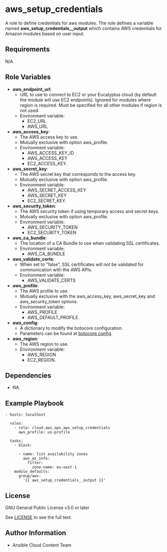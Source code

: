 # aws_setup_credentials

A role to define credentials for aws modules. The role defines a variable named **aws_setup_credentials\_\_output** which contains AWS credentials for Amazon modules based on user input.

## Requirements

N/A

## Role Variables

- **aws_endpoint_url**:
  - URL to use to connect to EC2 or your Eucalyptus cloud (by default the module will use EC2 endpoints). Ignored for modules where region is required. Must be specified for all other modules if region is not used.
  - Environment variable:
    - EC2_URL
    - AWS_URL
- **aws_access_key**:
  - The AWS access key to use.
  - Mutually exclusive with option aws_profile.
  - Environment variable:
    - AWS_ACCESS_KEY_ID
    - AWS_ACCESS_KEY
    - EC2_ACCESS_KEY.
- **aws_secret_key**:
  - The AWS secret key that corresponds to the access key.
  - Mutually exclusive with option aws_profile.
  - Environment variable:
    - AWS_SECRET_ACCESS_KEY
    - AWS_SECRET_KEY
    - EC2_SECRET_KEY.
- **aws_security_token**:
  - The AWS security token if using temporary access and secret keys.
  - Mutually exclusive with option aws_profile.
  - Environment variable:
    - AWS_SECURITY_TOKEN
    - EC2_SECURITY_TOKEN
- **aws_ca_bundle**:
  - The location of a CA Bundle to use when validating SSL certificates.
  - Environment variable:
    - AWS_CA_BUNDLE
- **aws_validate_certs**:
  - When set to "false", SSL certificates will not be validated for communication with the AWS APIs.
  - Environment variable:
    - AWS_VALIDATE_CERTS
- **aws_profile**:
  - The AWS profile to use.
  - Mutually exclusive with the aws_access_key, aws_secret_key and aws_security_token options.
  - Environment variable:
    - AWS_PROFILE
    - AWS_DEFAULT_PROFILE.
- **aws_config**:
  - A dictionary to modify the botocore configuration.
  - Parameters can be found at [botocore config](https://botocore.amazonaws.com/v1/documentation/api/latest/reference/config.html#botocore.config.Config).
- **aws_region**:
  - The AWS region to use.
  - Environment variable:
    - AWS_REGION
    - EC2_REGION.

## Dependencies

- NA

## Example Playbook

    - hosts: localhost

      roles:
        - role: cloud.aws_ops.aws_setup_credentials
          aws_profile: us-profile

      tasks:
        - block:

          - name: list availability zones
            aws_az_info:
              filter:
                zone-name: eu-east-1
        module_defaults:
          group/aws:
            '{{ aws_setup_credentials__output }}'

## License

GNU General Public License v3.0 or later

See [LICENSE](https://github.com/ansible-collections/cloud.aws_troubleshooting/blob/main/LICENSE) to see the full text.

## Author Information

- Ansible Cloud Content Team
